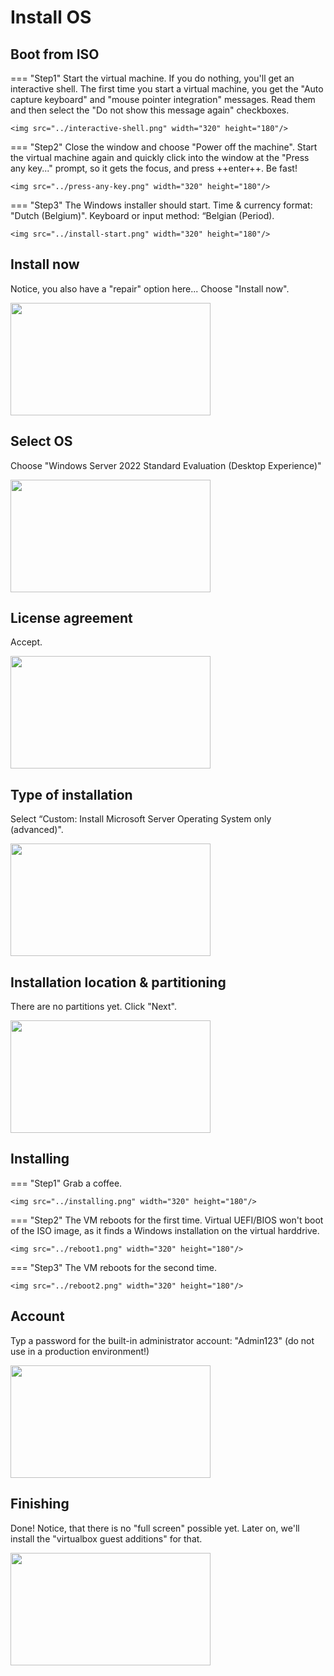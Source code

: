 # Install OS

## Boot from ISO
=== "Step1"
    Start the virtual machine. If you do nothing, you'll get an interactive shell. The first time you start a virtual machine, you get the "Auto capture keyboard" and "mouse pointer integration" messages. Read them and then select the "Do not show this message again" checkboxes.

    <img src="../interactive-shell.png" width="320" height="180"/>

=== "Step2"
    Close the window and choose "Power off the machine". Start the virtual machine again and quickly click into the window at the "Press any key..." prompt, so it gets the focus, and press ++enter++. Be fast!

    <img src="../press-any-key.png" width="320" height="180"/>

=== "Step3"
    The Windows installer should start. Time & currency format: "Dutch (Belgium)". Keyboard or input method: “Belgian (Period).

    <img src="../install-start.png" width="320" height="180"/>

## Install now
Notice, you also have a "repair" option here... Choose "Install now".

<img src="../install-now.png" width="320" height="180"/>

## Select OS
Choose "Windows Server 2022 Standard Evaluation (Desktop Experience)"

<img src="../select-os.png" width="320" height="180"/>

## License agreement
Accept.

<img src="../accept-license.png" width="320" height="180"/>

## Type of installation
Select “Custom: Install Microsoft Server Operating System only (advanced)".

<img src="../type-installation.png" width="320" height="180"/>

## Installation location & partitioning
There are no partitions yet. Click "Next".

<img src="../no-partitions.png" width="320" height="180"/>

## Installing
=== "Step1"
    Grab a coffee.

    <img src="../installing.png" width="320" height="180"/>

=== "Step2"
    The VM reboots for the first time. Virtual UEFI/BIOS won't boot of the ISO image, as it finds a Windows installation on the virtual harddrive.

    <img src="../reboot1.png" width="320" height="180"/>

=== "Step3"
    The VM reboots for the second time.

    <img src="../reboot2.png" width="320" height="180"/>

## Account
Typ a password for the built-in administrator account: "Admin123" (do not use in a production environment!)

<img src="../password-administrator.png" width="320" height="180"/>

## Finishing
Done! Notice, that there is no "full screen" possible yet. Later on, we'll install the "virtualbox guest additions" for that.

<img src="../done.png" width="320" height="180"/>